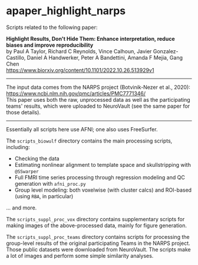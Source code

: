 # apaper_highlight_narps
Scripts related to the following paper:

  **Highlight Results, Don't Hide Them: Enhance interpretation, reduce
  biases and improve reproducibility** \
  by Paul A Taylor, Richard C Reynolds, Vince Calhoun, Javier
  Gonzalez-Castillo, Daniel A Handwerker, Peter A Bandettini, Amanda F
  Mejia, Gang Chen \
  https://www.biorxiv.org/content/10.1101/2022.10.26.513929v1

---------------------------------------------------------------------------
The input data comes from the NARPS project (Botvinik-Nezer et al., 2020): \
  https://www.ncbi.nlm.nih.gov/pmc/articles/PMC7771346/ \
This paper uses both the raw, unprocessed data as well as the
participating teams' results, which were uploaded to NeuroVault (see
the same paper for those details).

---------------------------------------------------------------------------
Essentially all scripts here use AFNI; one also uses FreeSurfer.

The `scripts_biowulf` directory contains the main processing scripts,
including:
+ Checking the data
+ Estimating nonlinear alignment to template space and skullstripping
  with `@SSwarper`
+ Full FMRI time series processing through regression modeling and QC
  generation with `afni_proc.py`
+ Group level modeling: both voxelwise (with cluster calcs) and
  ROI-based (using `RBA`, in particular) 

... and more.

The `scripts_suppl_proc_vox` directory contains supplementary scripts
for making images of the above-processed data, mainly for figure
generation.

The `scripts_suppl_proc_teams` directory contains scripts for
processing the group-level results of the original participating Teams
in the NARPS project.  Those public datasets were downloaded from
NeuroVault.  The scripts make a lot of images and perform some simple
similarity analyses.
